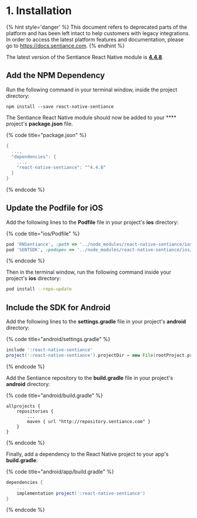 # 1. Installation

{% hint style='danger' %} This document refers to deprecated parts of the platform and has been left intact to help customers with legacy integrations. In order to access the latest platform features and documentation, please go to https://docs.sentiance.com. {% endhint %}

The latest version of the Sentiance React Native module is [**4.4.8**](https://www.npmjs.com/package/react-native-sentiance).

## Add the NPM Dependency

Run the following command in your terminal window, inside the project directory:

```
npm install --save react-native-sentiance
```

The Sentiance React Native module should now be added to your **** project's **package.json** file.

{% code title="package.json" %}
```groovy
{
  ...,
  "dependencies": {
    ...,
    "react-native-sentiance": "^4.4.8"
  }
}
```
{% endcode %}

## Update the Podfile for iOS

Add the following lines to the **Podfile** file in your project's **ios** directory:

{% code title="ios/Podfile" %}
```ruby
pod 'RNSentiance', :path => '../node_modules/react-native-sentiance/ios/RNSentiance.podspec'
pod 'SENTSDK', :podspec => '../node_modules/react-native-sentiance/ios/SENTSDK.podspec'
```
{% endcode %}

Then in the terminal window, run the following command inside your project's **ios** directory:

```bash
pod install --repo-update
```

## Include the SDK for Android

Add the following lines to the **settings.gradle** file in your project's **android** directory:

{% code title="android/settings.gradle" %}
```groovy
include ':react-native-sentiance'
project(':react-native-sentiance').projectDir = new File(rootProject.projectDir, '../node_modules/react-native-sentiance/android')
```
{% endcode %}

Add the Sentiance repository to the **build.gradle** file in your project's **android** directory:

{% code title="android/build.gradle" %}
```
allprojects {
    repositories {
        ...
        maven { url "http://repository.sentiance.com" }
    }
}
```
{% endcode %}

Finally, add a dependency to the React Native project to your app's **build.gradle**:

{% code title="android/app/build.gradle" %}
```groovy
dependencies {
    ...
    implementation project(':react-native-sentiance')
}
```
{% endcode %}
